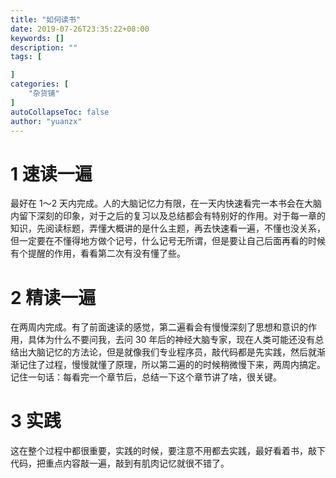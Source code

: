 ```yaml
---
title: "如何读书"
date: 2019-07-26T23:35:22+08:00
keywords: []
description: ""
tags: [

]
categories: [
    "杂货铺"
]
autoCollapseToc: false
author: "yuanzx"
---
```


# 1 速读一遍

最好在 1～2 天内完成。人的大脑记忆力有限，在一天内快速看完一本书会在大脑内留下深刻的印象，对于之后的复习以及总结都会有特别好的作用。对于每一章的知识，先阅读标题，弄懂大概讲的是什么主题，再去快速看一遍，不懂也没关系，但一定要在不懂得地方做个记号，什么记号无所谓，但是要让自己后面再看的时候有个提醒的作用，看看第二次有没有懂了些。

# 2 精读一遍

在两周内完成。有了前面速读的感觉，第二遍看会有慢慢深刻了思想和意识的作用，具体为什么不要问我，去问 30 年后的神经大脑专家，现在人类可能还没有总结出大脑记忆的方法论，但是就像我们专业程序员，敲代码都是先实践，然后就渐渐记住了过程，慢慢就懂了原理，所以第二遍的的时候稍微慢下来，两周内搞定。记住一句话：每看完一个章节后，总结一下这个章节讲了啥，很关键。

# 3 实践

这在整个过程中都很重要，实践的时候，要注意不用都去实践，最好看着书，敲下代码，把重点内容敲一遍，敲到有肌肉记忆就很不错了。